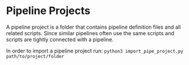# Pipeline Projects
A pipeline project is a folder that contains pipeline definition files and all related scripts. Since similar pipelines often use the same scripts and scripts are tightly connected with a pipeline.

In order to import a pipeline project run: `python3 import_pipe_project.py path/to/project/folder`